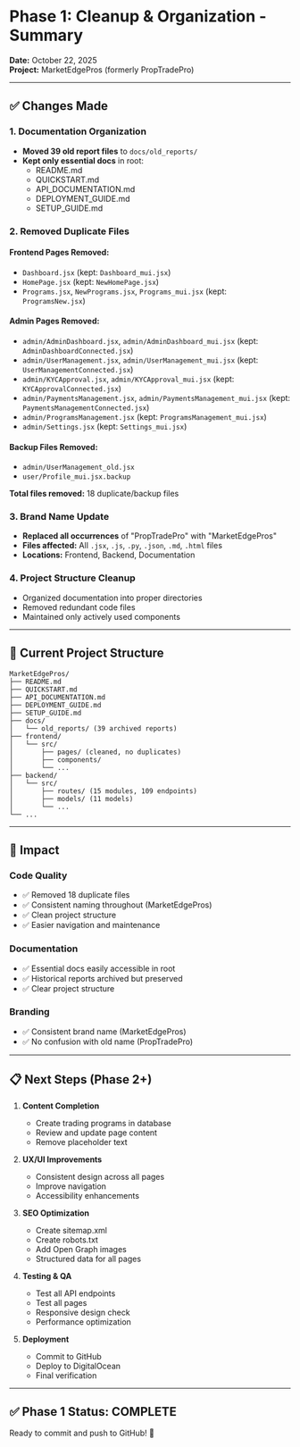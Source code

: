 # Phase 1: Cleanup & Organization - Summary

**Date:** October 22, 2025  
**Project:** MarketEdgePros (formerly PropTradePro)

---

## ✅ Changes Made

### 1. Documentation Organization
- **Moved 39 old report files** to `docs/old_reports/`
- **Kept only essential docs** in root:
  - README.md
  - QUICKSTART.md
  - API_DOCUMENTATION.md
  - DEPLOYMENT_GUIDE.md
  - SETUP_GUIDE.md

### 2. Removed Duplicate Files

#### Frontend Pages Removed:
- `Dashboard.jsx` (kept: `Dashboard_mui.jsx`)
- `HomePage.jsx` (kept: `NewHomePage.jsx`)
- `Programs.jsx`, `NewPrograms.jsx`, `Programs_mui.jsx` (kept: `ProgramsNew.jsx`)

#### Admin Pages Removed:
- `admin/AdminDashboard.jsx`, `admin/AdminDashboard_mui.jsx` (kept: `AdminDashboardConnected.jsx`)
- `admin/UserManagement.jsx`, `admin/UserManagement_mui.jsx` (kept: `UserManagementConnected.jsx`)
- `admin/KYCApproval.jsx`, `admin/KYCApproval_mui.jsx` (kept: `KYCApprovalConnected.jsx`)
- `admin/PaymentsManagement.jsx`, `admin/PaymentsManagement_mui.jsx` (kept: `PaymentsManagementConnected.jsx`)
- `admin/ProgramsManagement.jsx` (kept: `ProgramsManagement_mui.jsx`)
- `admin/Settings.jsx` (kept: `Settings_mui.jsx`)

#### Backup Files Removed:
- `admin/UserManagement_old.jsx`
- `user/Profile_mui.jsx.backup`

**Total files removed:** 18 duplicate/backup files

### 3. Brand Name Update
- **Replaced all occurrences** of "PropTradePro" with "MarketEdgePros"
- **Files affected:** All `.jsx`, `.js`, `.py`, `.json`, `.md`, `.html` files
- **Locations:** Frontend, Backend, Documentation

### 4. Project Structure Cleanup
- Organized documentation into proper directories
- Removed redundant code files
- Maintained only actively used components

---

## 📁 Current Project Structure

```
MarketEdgePros/
├── README.md
├── QUICKSTART.md
├── API_DOCUMENTATION.md
├── DEPLOYMENT_GUIDE.md
├── SETUP_GUIDE.md
├── docs/
│   └── old_reports/ (39 archived reports)
├── frontend/
│   └── src/
│       ├── pages/ (cleaned, no duplicates)
│       ├── components/
│       └── ...
├── backend/
│   └── src/
│       ├── routes/ (15 modules, 109 endpoints)
│       ├── models/ (11 models)
│       └── ...
└── ...
```

---

## 🎯 Impact

### Code Quality
- ✅ Removed 18 duplicate files
- ✅ Consistent naming throughout (MarketEdgePros)
- ✅ Clean project structure
- ✅ Easier navigation and maintenance

### Documentation
- ✅ Essential docs easily accessible in root
- ✅ Historical reports archived but preserved
- ✅ Clear project structure

### Branding
- ✅ Consistent brand name (MarketEdgePros)
- ✅ No confusion with old name (PropTradePro)

---

## 📋 Next Steps (Phase 2+)

1. **Content Completion**
   - Create trading programs in database
   - Review and update page content
   - Remove placeholder text

2. **UX/UI Improvements**
   - Consistent design across all pages
   - Improve navigation
   - Accessibility enhancements

3. **SEO Optimization**
   - Create sitemap.xml
   - Create robots.txt
   - Add Open Graph images
   - Structured data for all pages

4. **Testing & QA**
   - Test all API endpoints
   - Test all pages
   - Responsive design check
   - Performance optimization

5. **Deployment**
   - Commit to GitHub
   - Deploy to DigitalOcean
   - Final verification

---

## ✅ Phase 1 Status: COMPLETE

Ready to commit and push to GitHub! 🚀

